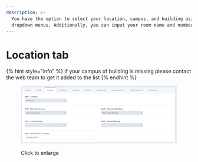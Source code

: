 ```yaml
---
description: >-
  You have the option to select your location, campus, and building using
  dropdown menus. Additionally, you can input your room name and number.
---
```


# Location tab

{% hint style="info" %}
If your campus of building is missing please contact the web team to get it added to the list&#x20;
{% endhint %}

<figure><img src=".gitbook/assets/location.png" alt=""><figcaption><p>Click to enlarge</p></figcaption></figure>
